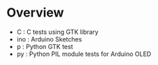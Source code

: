 # Overview
* C    : C tests using GTK library
* ino  : Arduino Sketches
* p    : Python GTK test
* py   : Python PIL module tests for Arduino OLED
